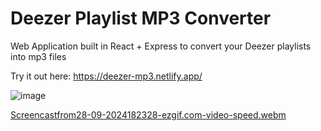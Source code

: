 # Deezer Playlist MP3 Converter

Web Application built in React + Express to convert your Deezer playlists into mp3 files

Try it out here: https://deezer-mp3.netlify.app/

![image](https://github.com/user-attachments/assets/03827b68-02ba-4a33-babe-69463fcb419a)


[Screencastfrom28-09-2024182328-ezgif.com-video-speed.webm](https://github.com/user-attachments/assets/d87fbe89-bcb0-437d-8b7f-e90a78023094)

